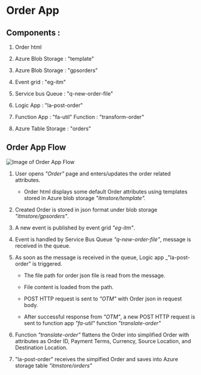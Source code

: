 # Order App


## Components : 


1. Order html
 
2. Azure Blob Storage : "template"

2. Azure Blob Storage : "gpsorders"

3. Event grid : "eg-itm"

4. Service bus Queue : "q-new-order-file"

5. Logic App : "la-post-order"

6. Function App : "fa-util"
	Function : "transform-order"
	
7. Azure Table Storage : "orders"

## Order App Flow


![Image of Order App Flow](https://hclo365.sharepoint.com/:i:/r/sites/OTM_AzureTeam/Shared%20Documents/General/Helper-docs/OrderAppFlow.PNG?csf=1&web=1&e=BhAuhq)



1. User opens _"Order"_ page and enters/updates the order related attributes. 
	- Order html displays some default Order attributes using templates stored in Azure blob storage _"itmstore/template"._
	
2. Created Order is stored in json format under blob storage _"itmstore/gpsorders"_.

3. A new event is published by event grid _"eg-itm"_.

4. Event is handled by Service Bus Queue _"q-new-order-file"_, message is received in the queue.

5. As soon as the message is received in the queue, Logic app _"la-post-order" is triggered. 
	- The file path for order json file is read from the message.
	
	- File content is loaded from the path.
	
	- POST HTTP request is sent to _"OTM"_ with Order json in request body.
	
	- After successful response from _"OTM"_, a new POST HTTP request is sent to function app _"fa-util"_ function _"translate-order"_

7. Function _"translate-order"_ flattens the Order into simplified Order with attributes as Order ID, Payment Terms, Currency, Source Location, and Destination Location. 

8. "la-post-order" receives the simplfied Order and saves into Azure storage table _"itmstore/orders"_
